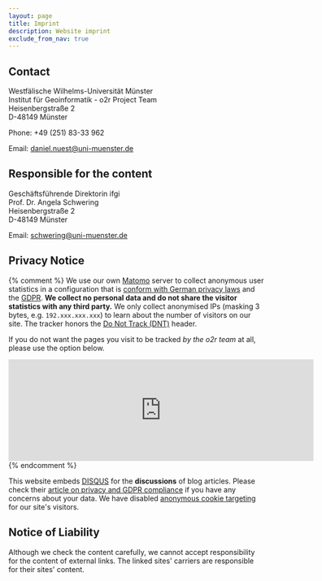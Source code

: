 ```yaml
---
layout: page
title: Imprint
description: Website imprint
exclude_from_nav: true
---
```


## Contact

Westfälische Wilhelms-Universität Münster<br />
Institut für Geoinformatik - o2r Project Team<br />
Heisenbergstraße 2<br />
D-48149 Münster

Phone: +49 (251) 83-33 962

Email: daniel.nuest@uni-muenster.de


## Responsible for the content

Geschäftsführende Direktorin ifgi<br />
Prof. Dr. Angela Schwering<br />
Heisenbergstraße 2<br />
D-48149 Münster

Email: schwering@uni-muenster.de

## Privacy Notice

{% comment %}
We use our own [Matomo](https://matomo.org/) server to collect anonymous user statistics in a configuration that is [conform with German privacy laws](https://www.datenschutzzentrum.de/uploads/projekte/verbraucherdatenschutz/20110315-webanalyse-piwik.pdf) and the [GDPR](https://en.wikipedia.org/wiki/General_Data_Protection_Regulation).
**We collect no personal data and do not share the visitor statistics with any third party.**
We only collect anonymised IPs (masking 3 bytes, e.g. `192.xxx.xxx.xxx`) to learn about the number of visitors on our site.
The tracker honors the [Do Not Track (DNT)](https://en.wikipedia.org/wiki/Do_Not_Track) header.

If you do not want the pages you visit to be tracked _by the o2r team_ at all, please use the option below.

<iframe frameborder="no" width="600px" height="200px" src="https://o2r.uni-muenster.de/piwik/index.php?module=CoreAdminHome&action=optOut"></iframe>
{% endcomment %}

This website embeds [DISQUS](https://disqus.com/) for the **discussions** of blog articles.
Please check their [article on privacy and GDPR compliance](https://blog.disqus.com/update-on-privacy-and-gdpr-compliance) if you have any concerns about your data.
We have disabled [anonymous cookie targeting](https://help.disqus.com/customer/portal/articles/1657951-ad-training-settings) for our site's visitors.

## Notice of Liability

Although we check the content carefully, we cannot accept responsibility for the content of external links. The linked sites' carriers are responsible for their sites' content.
